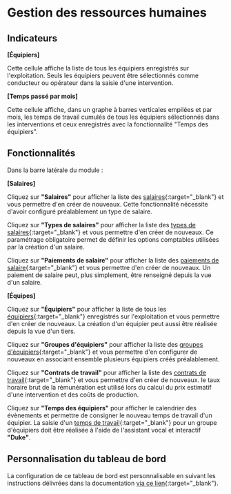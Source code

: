 # Gestion des ressources humaines

## Indicateurs

**[Équipiers]** 

Cette cellule affiche la liste de tous les équipiers enregistrés sur l'exploitation. Seuls les équipiers peuvent être sélectionnés comme conducteur ou opérateur dans la saisie d'une intervention.

**[Temps passé par mois]** 

Cette cellule affiche, dans un graphe à barres verticales empilées et par mois, les temps de travail cumulés de tous les équipiers sélectionnés dans les interventions et ceux enregistrés avec la fonctionnalité "Temps des équipiers".

## Fonctionnalités

Dans la barre latérale du module&nbsp;:

**[Salaires]** 

Cliquez sur **"Salaires"** pour afficher la liste des [salaires](https://doc.ekylibre.com/v2/fr/chapitre8/#creasalaire){:target="_blank"} et vous permettre d'en créer de nouveaux. Cette fonctionnalité nécessite d'avoir configuré préalablement un type de salaire.

Cliquez sur **"Types de salaires"** pour afficher la liste des [types de salaires](https://doc.ekylibre.com/v2/fr/chapitre8/#typesalaire){:target="_blank"} et vous permettre d'en créer de nouveaux. Ce paramétrage obligatoire permet de définir les options comptables utilisées par la création d'un salaire.

Cliquez sur **"Paiements de salaire"** pour afficher la liste des [paiements de salaire](https://doc.ekylibre.com/v2/fr/chapitre8/#paiement){:target="_blank"} et vous permettre d'en créer de nouveaux. Un paiement de salaire peut, plus simplement, être renseigné depuis la vue d'un salaire.

**[Équipes]** 

Cliquez sur **"Équipiers"** pour afficher la liste de tous les [équipiers](https://doc.ekylibre.com/v2/fr/chapitre8/#equipiers){:target="_blank"} enregistrés sur l'exploitation et vous permettre d'en créer de nouveaux. La création d'un équipier peut aussi être réalisée depuis la vue d'un tiers.

Cliquez sur **"Groupes d'équipiers"** pour afficher la liste des [groupes d'équipiers](https://doc.ekylibre.com/v2/fr/chapitre8/#group-equip){:target="_blank"} et vous permettre d'en configurer de nouveaux en associant ensemble plusieurs équipiers créés préalablement.

Cliquez sur **"Contrats de travail"** pour afficher la liste des [contrats de travail](https://doc.ekylibre.com/v2/fr/chapitre8/#contrats){:target="_blank"} et vous permettre d'en créer de nouveaux. le taux horaire brut de la rémunération est utilisé lors du calcul du prix estimatif d'une intervention et des coûts de production.

Cliquez sur **"Temps des équipiers"** pour afficher le calendrier des évènements et permettre de consigner le nouveau temps de travail d'un équipier. La saisie d'un [temps de travail](https://doc.ekylibre.com/v2/fr/chapitre8/#temps-equip){:target="_blank"} pour un groupe d'équipiers doit être réalisée à l'aide de l'assistant vocal et interactif **"Duke"**.

## Personnalisation du tableau de bord 

La configuration de ce tableau de bord est personnalisable en suivant les instructions délivrées dans la documentation [via ce lien](https://doc.ekylibre.com/v2/fr/chapitre4/#perso){:target="_blank"}.
